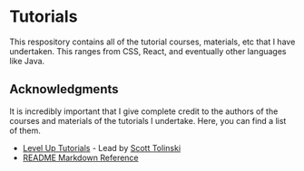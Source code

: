 # Tutorials

This respository contains all of the tutorial courses, materials, etc that I have undertaken. This ranges from CSS, React, and eventually other languages like Java.

## Acknowledgments

It is incredibly important that I give complete credit to the authors of the courses and materials of the tutorials I undertake. Here, you can find a list of them.

- [Level Up Tutorials](https://leveluptutorials.com/) - Lead by [Scott Tolinski](https://twitter.com/stolinski)
- [README Markdown Reference](https://github.com/PurpleBooth/a-good-readme-template#readme)
